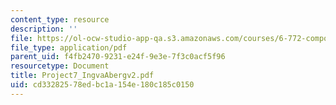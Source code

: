 ```yaml
---
content_type: resource
description: ''
file: https://ol-ocw-studio-app-qa.s3.amazonaws.com/courses/6-772-compound-semiconductor-devices-spring-2003/cd33282578edbc1a154e180c185c0150_Project7_IngvaAbergv2.pdf
file_type: application/pdf
parent_uid: f4fb2470-9231-e24f-9e3e-7f3c0acf5f96
resourcetype: Document
title: Project7_IngvaAbergv2.pdf
uid: cd332825-78ed-bc1a-154e-180c185c0150
---
```

